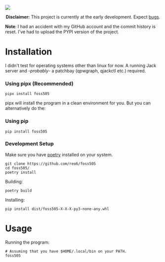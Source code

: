 ![](https://github.com/ramazanemreosmanoglu/foss505/blob/main/readme_assets/banner-4s-round.gif)

<div align="center">
  <b>Disclaimer:</b> This project is currently at the early development. Expect <a href="https://github.com/ramazanemreosmanoglu/foss505/blob/main/TODO.org#bugs-02">bugs</a>.
</div>

<b>Note</b>: I had an accident with my GitHub account and the commit history is reset. I've had to upload the PYPI version of the project.

# Installation

I didn't test for operating systems other than linux for now. A running Jack server and -<i>probably</i>- a patchbay (qpwgraph, qjackctl etc.) required.

### Using pipx (Recommended)

```
pipx install foss505
```

pipx will install the program in a clean environment for you. But you can alternatively do the:

### Using pip

```
pip install foss505
```

### Development Setup

Make sure you have <a href="">poetry</a> installed on your system.

```
git clone https://github.com/reo6/foss505
cd foss505/
poetry install
```

Building:

```
poetry build
```

Installing:

```
pip install dist/foss505-X-X-X-py3-none-any.whl
```

# Usage

Running the program:

```
# Assuming that you have $HOME/.local/bin on your PATH.
foss505
```
